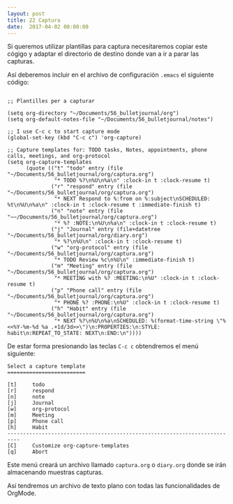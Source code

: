 ```yaml
---
layout: post
title: 22 Captura
date:  2017-04-02 00:00:00
---
```


Si queremos utilizar plantillas para captura necesitaremos copiar este cógigo y adaptar el directorio de destino donde van a ir a parar las capturas.

Así deberemos incluir en el archivo de configuración `.emacs` el siguiente código:

```emacs

;; Plantilles per a capturar

(setq org-directory "~/Documents/56_bulletjournal/org")
(setq org-default-notes-file "~/Documents/56_bulletjournal/notes")

;; I use C-c c to start capture mode
(global-set-key (kbd "C-c c") 'org-capture)

;; Capture templates for: TODO tasks, Notes, appointments, phone calls, meetings, and org-protocol
(setq org-capture-templates
      (quote (("t" "todo" entry (file "~/Documents/56_bulletjournal/org/captura.org")
               "* TODO %?\n%U\n%a\n" :clock-in t :clock-resume t)
              ("r" "respond" entry (file "~/Documents/56_bulletjournal/org/captura.org")
               "* NEXT Respond to %:from on %:subject\nSCHEDULED: %t\n%U\n%a\n" :clock-in t :clock-resume t :immediate-finish t)
              ("n" "note" entry (file "~~/Documents/56_bulletjournal/org/captura.org")
               "* %? :NOTE:\n%U\n%a\n" :clock-in t :clock-resume t)
              ("j" "Journal" entry (file+datetree "~/Documents/56_bulletjournal/org/diary.org")
               "* %?\n%U\n" :clock-in t :clock-resume t)
              ("w" "org-protocol" entry (file "~/Documents/56_bulletjournal/org/captura.org")
               "* TODO Review %c\n%U\n" :immediate-finish t)
              ("m" "Meeting" entry (file "~/Documents/56_bulletjournal/org/captura.org")
               "* MEETING with %? :MEETING:\n%U" :clock-in t :clock-resume t)
              ("p" "Phone call" entry (file "~/Documents/56_bulletjournal/org/captura.org")
               "* PHONE %? :PHONE:\n%U" :clock-in t :clock-resume t)
              ("h" "Habit" entry (file "~/Documents/56_bulletjournal/org/captura.org")
               "* NEXT %?\n%U\n%a\nSCHEDULED: %(format-time-string \"%<<%Y-%m-%d %a .+1d/3d>>\")\n:PROPERTIES:\n:STYLE: habit\n:REPEAT_TO_STATE: NEXT\n:END:\n"))))

```

De estar forma presionando las teclas `C-c c` obtendremos el menú siguiente:

```emacs
Select a capture template
=========================

[t]     todo
[r]     respond
[n]     note
[j]     Journal
[w]     org-protocol
[m]     Meeting
[p]     Phone call
[h]     Habit
--------------------------------------------------------------------------
[C]     Customize org-capture-templates
[q]     Abort
```
Este menú creará un archivo llamado `captura.org` o `diary.org` donde se irán almacenando muestras capturas.

Así tendremos un archivo de texto plano con todas las funcionalidades de OrgMode.
